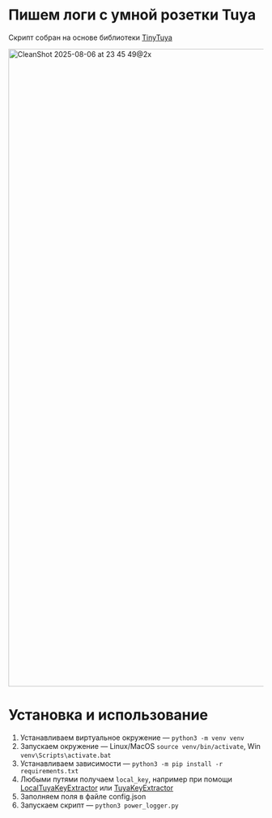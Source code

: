 # Пишем логи с умной розетки Tuya

Скрипт собран на основе библиотеки [TinyTuya](https://github.com/jasonacox/tinytuya)

<img width="2634" height="1256" alt="CleanShot 2025-08-06 at 23 45 49@2x" src="https://github.com/user-attachments/assets/f57d2838-68a6-4d8b-90b2-f83aab0adf0f" />

# Установка и использование

1. Устанавливаем виртуальное окружение — ```python3 -m venv venv```
2. Запускаем окружение — Linux/MacOS ```source venv/bin/activate```, Win ```venv\Scripts\activate.bat```
2. Устанавливаем зависимости — ```python3 -m pip install -r requirements.txt```
3. Любыми путями получаем ```local_key```, например при помощи [LocalTuyaKeyExtractor](https://github.com/HiveMindAutomation/LocalTuyaKeyExtractor) или [TuyaKeyExtractor](https://github.com/MarkWattTech/TuyaKeyExtractor)
4. Заполняем поля в файле config.json
5. Запускаем скрипт — ```python3 power_logger.py```

